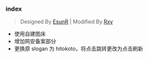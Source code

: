 ### index
> Designed By [EsunR](https://github.com/EsunR/Blog-Index) | Modified By [Rxy](#)
- 使用自建图床
- 增加网安备案部分
- 更换原 slogan 为 hitokoto，将点击跳转更改为点击刷新